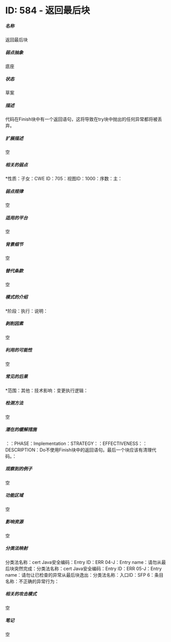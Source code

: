 # ID: 584 - 返回最后块
<h5>名称</h5>返回最后块
<h5>弱点抽象</h5>底座
<h5>状态</h5>草案
<h5>描述</h5>代码在Finish块中有一个返回语句，这将导致在try块中抛出的任何异常都将被丢弃。
<h5>扩展描述</h5>空
<h5>相关的弱点</h5>*性质：子女：CWE ID：705：视图ID：1000：序数：主：
<h5>弱点规律</h5>空
<h5>适用的平台</h5>空
<h5>背景细节</h5>空
<h5>替代条款</h5>空
<h5>模式的介绍</h5>*阶段：执行：说明：
<h5>剥削因素</h5>空
<h5>利用的可能性</h5>空
<h5>常见的后果</h5>*范围：其他：技术影响：变更执行逻辑：
<h5>检测方法</h5>空
<h5>潜在的缓解措施</h5>：：PHASE：Implementation：STRATEGY：：EFFECTIVENESS：：DESCRIPTION：Do不使用Finish块中的返回语句。最后一个块应该有清理代码。：
<h5>观察到的例子</h5>空
<h5>功能区域</h5>空
<h5>影响资源</h5>空
<h5>分类法映射</h5>分类法名称：cert Java安全编码：Entry ID：ERR 04-J：Entry name：请勿从最后块突然完成：分类法名称：cert Java安全编码：Entry ID：ERR 05-J：Entry name：请勿让已检查的异常从最后块逸出：分类法名称：入口ID：SFP 6：条目名称：不正确的异常行为：
<h5>相关的攻击模式</h5>空
<h5>笔记</h5>空

